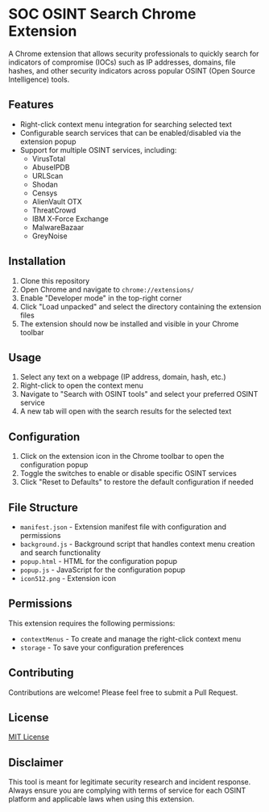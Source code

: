 # SOC OSINT Search Chrome Extension

A Chrome extension that allows security professionals to quickly search for indicators of compromise (IOCs) such as IP addresses, domains, file hashes, and other security indicators across popular OSINT (Open Source Intelligence) tools.

## Features

- Right-click context menu integration for searching selected text
- Configurable search services that can be enabled/disabled via the extension popup
- Support for multiple OSINT services, including:
  - VirusTotal
  - AbuseIPDB
  - URLScan
  - Shodan
  - Censys
  - AlienVault OTX
  - ThreatCrowd
  - IBM X-Force Exchange
  - MalwareBazaar
  - GreyNoise

## Installation

1. Clone this repository
2. Open Chrome and navigate to `chrome://extensions/`
3. Enable "Developer mode" in the top-right corner
4. Click "Load unpacked" and select the directory containing the extension files
5. The extension should now be installed and visible in your Chrome toolbar

## Usage

1. Select any text on a webpage (IP address, domain, hash, etc.)
2. Right-click to open the context menu
3. Navigate to "Search with OSINT tools" and select your preferred OSINT service
4. A new tab will open with the search results for the selected text

## Configuration

1. Click on the extension icon in the Chrome toolbar to open the configuration popup
2. Toggle the switches to enable or disable specific OSINT services
3. Click "Reset to Defaults" to restore the default configuration if needed

## File Structure

- `manifest.json` - Extension manifest file with configuration and permissions
- `background.js` - Background script that handles context menu creation and search functionality
- `popup.html` - HTML for the configuration popup
- `popup.js` - JavaScript for the configuration popup
- `icon512.png` - Extension icon

## Permissions

This extension requires the following permissions:
- `contextMenus` - To create and manage the right-click context menu
- `storage` - To save your configuration preferences

## Contributing

Contributions are welcome! Please feel free to submit a Pull Request.

## License

[MIT License](LICENSE)

## Disclaimer

This tool is meant for legitimate security research and incident response. Always ensure you are complying with terms of service for each OSINT platform and applicable laws when using this extension.
